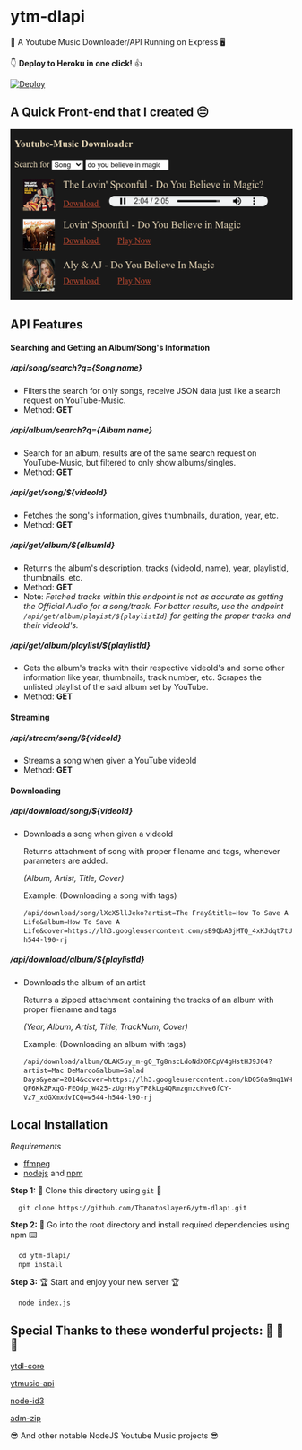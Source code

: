 # ytm-dlapi

🎵 A Youtube Music Downloader/API Running on Express 🖥️

👇 **Deploy to Heroku in one click!** 👍

[![Deploy](https://www.herokucdn.com/deploy/button.svg)](https://heroku.com/deploy?template=https://github.com/Thanatoslayer6/ytm-dlapi/)

## A Quick Front-end that I created 😑
![Example Frontend](/example-frontend/example-frontend.png)

## API Features

#### Searching and Getting an Album/Song's Information

##### /api/song/search?q={Song name}

- Filters the search for only songs, receive JSON data just like a search request on YouTube-Music.
- Method: **GET**

##### /api/album/search?q={Album name}

- Search for an album, results are of the same search request on YouTube-Music, but filtered to only show albums/singles.
- Method: **GET**

##### /api/get/song/${videoId}

- Fetches the song's information, gives thumbnails, duration, year, etc.
- Method: **GET**

##### /api/get/album/${albumId}

- Returns the album's description, tracks (videoId, name), year, playlistId, thumbnails, etc.
- Method: **GET**
- Note: _Fetched tracks within this endpoint is not as accurate as getting the Official Audio for a song/track. For better results, use the endpoint `/api/get/album/playist/${playlistId}` for getting the proper tracks and their videoId's._

##### /api/get/album/playlist/${playlistId}

- Gets the album's tracks with their respective videoId's and some other information like year, thumbnails, track number, etc. Scrapes the unlisted playlist of the said album set by YouTube.
- Method: **GET**

#### Streaming

##### /api/stream/song/${videoId}

- Streams a song when given a YouTube videoId
- Method: **GET**

#### Downloading

##### /api/download/song/${videoId}

- Downloads a song when given a videoId

  Returns attachment of song with proper filename and tags, whenever parameters are added.

  *(Album, Artist, Title, Cover)*

  Example: (Downloading a song with tags)
  ```
  /api/download/song/lXcX5llJeko?artist=The Fray&title=How To Save A Life&album=How To Save A Life&cover=https://lh3.googleusercontent.com/sB9QbA0jMTQ_4xKJdqt7tUEm_GPazioRHhZ4WWRuTKt7k9yVIKiYbAlpjYKGymR5Ru14e6W0Ta9WbT34=w544-h544-l90-rj
  ```

##### /api/download/album/${playlistId}

- Downloads the album of an artist

  Returns a zipped attachment containing the tracks of an album with proper filename and tags

  *(Year, Album, Artist, Title, TrackNum, Cover)*

  Example: (Downloading an album with tags)
  ```
  /api/download/album/OLAK5uy_m-gO_Tg8nscLdoNdXORCpV4gHstHJ9J04?artist=Mac DeMarco&album=Salad Days&year=2014&cover=https://lh3.googleusercontent.com/kD050a9mq1WH-QF6KkZPxqG-FEOdp_W425-zUgrHsyTP8kLg4QRmzgnzcHve6fCY-Vz7_xdGXmxdvICQ=w544-h544-l90-rj
  ```
  
## Local Installation

_Requirements_
- [ffmpeg](https://ffmpeg.org/download.html)
- [nodejs](https://nodejs.org/en/download/) and [npm](https://nodejs.org/en/download/)

**Step 1:** 🤲 Clone this directory using `git` 🤝
```
  git clone https://github.com/Thanatoslayer6/ytm-dlapi.git
```
**Step 2:** 🏃 Go into the root directory and install required dependencies using npm ⌨️

```
  cd ytm-dlapi/
  npm install
```
**Step 3:** 🏆 Start and enjoy your new server 🏆

```
  node index.js
```

## Special Thanks to these wonderful projects: 👏 👏 👏

[ytdl-core](https://github.com/fent/node-ytdl-core)

[ytmusic-api](https://github.com/zS1L3NT/ts-npm-ytmusic-api)

[node-id3](https://github.com/Zazama/node-id3)

[adm-zip](https://github.com/cthackers/adm-zip)

😎 And other notable NodeJS Youtube Music projects 😎
